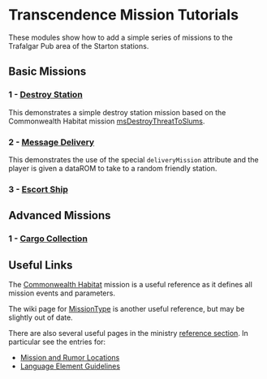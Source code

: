 Transcendence Mission Tutorials
===============================

These modules show how to add a simple series of missions to the Trafalgar Pub
area of the Starton stations.

Basic Missions
--------------

### 1 - [Destroy Station](Mission01.md)
This demonstrates a simple destroy station mission based on the Commonwealth
Habitat mission [msDestroyThreatToSlums](https://github.com/kronosaur/TranscendenceDev/blob/master/Transcendence/TransCore/CommonwealthMission01.xml).

### 2 - [Message Delivery](Mission02.md)
This demonstrates the use of the special `deliveryMission` attribute and the
player is given a dataROM to take to a random friendly station.

### 3 - [Escort Ship](Mission03.md)


Advanced Missions
-----------------

### 1 - [Cargo Collection](Mission11.md)

Useful Links
------------

The [Commonwealth Habitat](https://github.com/kronosaur/TranscendenceDev/blob/master/Transcendence/TransCore/CommonwealthMission01.xml)
mission is a useful reference as it defines all mission events and parameters.

The wiki page for [MissionType](http://wiki.kronosaur.com/modding/xml/missiontype)
is another useful reference, but may be slightly out of date.

There are also several useful pages in the ministry [reference section](http://ministry.kronosaur.com/program.hexm?id=1&tag=49).
In particular see the entries for:
* [Mission and Rumor Locations](http://ministry.kronosaur.com/record.hexm?id=84320)
* [Language Element Guidelines](http://ministry.kronosaur.com/record.hexm?id=72242)
